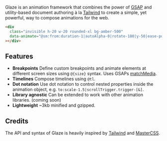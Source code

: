 Glaze is an animation framework that combines the power of
[GSAP](https://greensock.com/gsap/) and utility-based document authoring à la
[Tailwind](https://tailwindcss.com) to create a simple, yet powerful, way to
compose animations for the web.

```html copy
<div
  class="invisible h-20 w-20 rounded-xl bg-amber-500"
  data-animate="@sm:from:duration-1|autoAlpha-0|rotate-180|y-50|ease-power2.inOut"
></div>
```

## Features

- **Breakpoints** Define custom breakpoints and animate elements at different
  screen sizes using `@{size}` syntax. Uses GSAPs
  [matchMedia](<https://gsap.com/docs/v3/GSAP/gsap.matchMedia()/>).
- **Timelines** Compose timelines using `@tl`.
- **Dot notation** Use dot notation to control nested properties inside the
  animation object, e.g.
  `to:scale-1.5|scrollTrigger.trigger-[&]`.
- **Library agnostic** Can be extended to work with other animation libraries. (coming soon)
- **Lightweight** ~3kb minified and gzipped.

## Credits

The API and syntax of Glaze is heavily inspired by [Tailwind](https://tailwindcss.com)
and [MasterCSS](https://css.master.co/).
